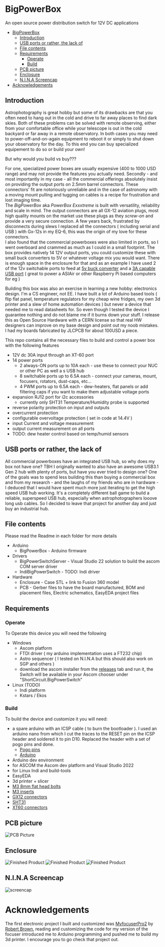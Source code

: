 # BigPowerBox
 An open source power distribution switch for 12V DC applications
- [BigPowerBox](#bigpowerbox)
  - [Introduction](#introduction)
  - [USB ports or rather, the lack of](#usb-ports-or-rather-the-lack-of)
  - [File contents](#file-contents)
  - [Requirements](#requirements)
    - [Operate](#operate)
    - [Build](#build)
  - [PCB picture](#pcb-picture)
  - [Enclosure](#enclosure)
  - [N.I.N.A Screencap](#nina-screencap)
- [Acknowledgements](#acknowledgements)

## Introduction
Astrophotography is great hobby but some of its drawbacks are that you often need to hang out in the cold and drive to far away places to find dark skies. Both of these problems can be solved with remote observing, either from your comfortable office while your telescope is out in the cold backyard or far away in a remote observatory. In both cases you may need to power-off-and-on-again equipment to reboot it or simply to shut down your observatory for the day. To this end you can buy specialized equipement to do so or build your own! 

But why would you build vs buy??? 

For one, specialized power boxes are usually expensive (400 to 1000 USD range) and may not provide the features you actually need. Secondly - and most importantly in my case - all the commercial offerings absolutely insist on providing the output ports on 2.5mm barrel connectors. These connectors' fit are notoriously unreliable and in the case of astronomy with a moving mount pulling and tugging on cables is a recipe for frustration and lost imaging time.  
The *BigPowerBox* aka *PowerBox Exxxtreme* is built with versatility, reliability and scale in mind. The output connectors are all GX-12 aviation plugs, most high quality mounts on the market use these plugs as they *screw-on* and provide a very secure connection. A few years back, frustrated by disconnects during slews I replaced all the connectors ( including serial and USB ) with Gx-12s in my EQ-6, this was the origin of my love for these connectors.  
I also found that the commercial powerboxes were also limited in ports, so I went overboard and crammed as much as I could in a small footprint. The box provides natively 14 12V output ports, you could customize these with small buck converters to 5V or whatever voltage mix you would want. There is enough space in the enclosure for that and as an example I have used 2 of the 12v switchable ports to feed at [5v buck converter](https://www.amazon.com/gp/product/B0BHR3RYPS) and a [3A capable USB port](https://www.amazon.com/gp/product/B087RHWTJW) ( great to power a ASIAir or other Raspberry Pi based computers for eg ) 

Building this box was also an exercise in learning a new hobby: electronics design. I'm a CS engineer, not EE. I have built a lot of Arduino based tools ( flip flat panel, temperature regulators for my cheap wine fridges, my own 3d printer and a slew of home automation devices ) but never a device that needed me to read datasheets for. So even though I tested the device I guarantee nothing and do not blame me if it burns down your stuff. I release this as Open Source Hardware with a CERN license so that real HW designers can improve on my base design and point out my noob mistakes. I had my boards fabricated by JLCPCB for about 100USD a piece.

This repo contains all the necessary files to build and control a power box with the following features

- 12V dc 30A input through an XT-60 port
- 14 power ports
  - 2 always-ON ports up to 10A each - use these to connect your NUC or other PC as well a s USB hub
  - 8 switchable ports up to 6.5A each - connect your cameras, mount, focusers, rotators, dust-caps, etc...
  - 4 PWM ports up to 6.5A each - dew-heaters, flat panels or add filtering caps if you want to make them adjustable voltage ports
- expansion RJ12 port for i2c accessories
  - currently only SHT31 Temperature/Humidity probe is supported
- reverse polarity protection on input and outputs
- overcurrent protection
- configurable overvoltage protection ( set in code at 14.4V )
- input Current and voltage measurement
- output current measurement on all ports
- TODO: dew heater control based on temp/humid sensors 

## USB ports or rather, the lack of
All commercial powerboxes have an integrated USB hub, so why does my box not have one? TBH I originally wanted to also have an awesome USB3.1 Gen 2 hub with plenty of ports, but have you ever tried to design one? One of the goals was to spend less building this than buying a commercial box and from my research - and the laughs of my friends who are in hardware - I deduced that I would have spent much more just iterating to get the high speed USB hub working. It's a completely different ball game to build a reliable, superspeed USB hub, especially when astrophotographers looove long usb cables. So I decided to leave that project for another day and just buy an industrial hub.

## File contents
Please read the Readme in each folder for more details

- Arduino
  - BigPowerBox   -  Arduino firmware
- Drivers
  - BigPowerSwitchServer  -  Visual Studio 22 solution to build the ascom COM server driver
  - IndiBigPowerSwitch - TODO: Indi driver
- Hardware
  - Enclosure - Case STL + link to Fusion 360 model
  - PCB - Gerber files to have the board manufactured, BOM and placement files, Electric schematics, EasyEDA project files

## Requirements
### Operate
To Operate this device you will need the following
- Windows
  - Ascom platform
  - FTDI driver ( my arduino implementation uses a FT232 chip)
  - Astro sequencer ( I tested on N.I.N.A but this should also work on SGP and others )
  - download the ascom installer from the [releases](releases) tab and run it, the Switch will be available in your Ascom chooser under "ShortCircuit.BigPowerSwitch"
- Linux (TODO)
  - Indi platform
  - Kstars / Ekos

### Build
To build the device and customize it you will need:
- a spare arduino with an ICSP cable ( to burn the bootloader ). I used an arduino nano from which I cut the traces to the RESET pin on the ICSP header and soldered it to pin D10. Replaced the header with a set of pogo pins and done.
  - [Pogo pins](https://www.amazon.com/gp/product/B075Q25BK3)
  - [Arduino](https://www.amazon.com/gp/product/B0713XK923)
- Arduino dev environment
- for ASCOM the Ascom dev platform and Visual Studio 2022
- for Linux Indi and build-tools
- EasyEDA
- 3d printer + slicer
- [M3 8mm flat head bolts](https://www.amazon.com/gp/product/B07WZL3Z7H)
- [M3 inserts](https://www.amazon.com/gp/product/B08YYGRCBG)
- [GX12 connectors](https://www.amazon.com/gp/product/B01MPXOOI3)
- [SHT31](https://www.amazon.com/gp/product/B07ZSZW92J)
- [XT60 connectors](https://www.amazon.com/gp/product/B07Q2SJSZ1)

## PCB picture
![PCB Picture](Resources/pcb.jpg)

## Enclosure
![Finished Product](Resources/input.png)
![Finished Product](Resources/output.png)
![Finished Product](Resources/top.png)

## N.I.N.A Screencap
![screencap](Resources/nina.png)

# Acknowledgements
The first electronic project I built and customized was [MyfocuserPro2](https://sourceforge.net/projects/arduinoascomfocuserpro2diy/) by [Robert Brown](rbb1brown@gmail.com), reading and customizing the code for my version of the focuser introduced me to Arduino programming and pushed me to build my 3d printer. I encourage you to go check that project out.